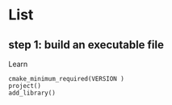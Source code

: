 # List

## step 1: build an executable file
Learn
```
cmake_minimum_required(VERSION )
project()
add_library()
```

